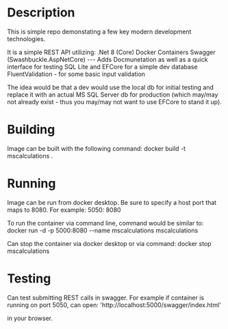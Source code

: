 # Description

This is simple repo demonstating a few key modern development technologies.

It is a simple REST API utilizing:
 .Net 8 (Core)
 Docker Containers
 Swagger (Swashbuckle.AspNetCore) --- Adds Docmunetation as well as a quick interface for testing
 SQL Lite and EFCore for a simple dev database
 FluentValidation - for some basic input validation

The idea would be that a dev would use the local db for initial testing 
and replace it with an actual MS SQL Server db for production 
(which may/may not already exist - thus you may/may not want to use EFCore to stand it up).

# Building

Image can be built with the following command:
docker build -t mscalculations .

# Running

Image can be run from docker desktop.
Be sure to specify a host port that maps to 8080.
For example: 5050: 8080

To run the container via command line, command would be similar to:
docker run -d -p 5000:8080 --name mscalculations mscalculations

Can stop the container via docker desktop or via command:
docker stop mscalculations

# Testing

Can test submitting REST calls in swagger.
For example if container is running on port 5050,
can open:
'http://localhost:5000/swagger/index.html'

in your browser.
